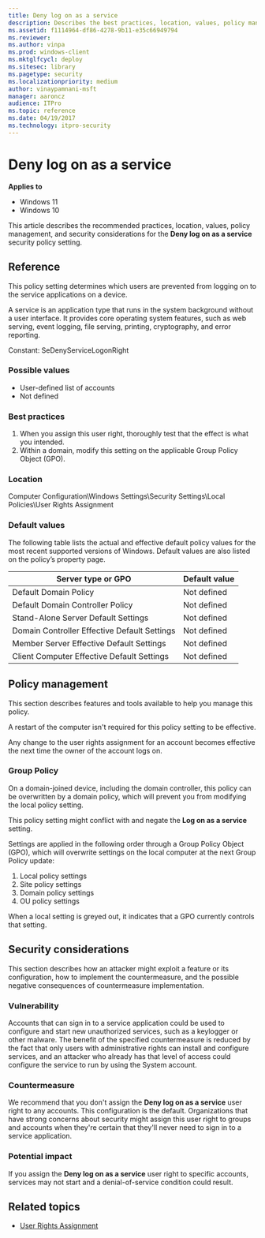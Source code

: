 ```yaml
---
title: Deny log on as a service
description: Describes the best practices, location, values, policy management, and security considerations for the Deny log on as a service security policy setting.
ms.assetid: f1114964-df86-4278-9b11-e35c66949794
ms.reviewer:
ms.author: vinpa
ms.prod: windows-client
ms.mktglfcycl: deploy
ms.sitesec: library
ms.pagetype: security
ms.localizationpriority: medium
author: vinaypamnani-msft
manager: aaroncz
audience: ITPro
ms.topic: reference
ms.date: 04/19/2017
ms.technology: itpro-security
---
```


# Deny log on as a service

**Applies to**
-   Windows 11
-   Windows 10

This article describes the recommended practices, location, values, policy management, and security considerations for the **Deny log on as a service** security policy setting.

## Reference

This policy setting determines which users are prevented from logging on to the service applications on a device.

A service is an application type that runs in the system background without a user interface. It provides core operating system features, such as web serving, event logging, file serving, printing, cryptography, and error reporting.

Constant: SeDenyServiceLogonRight

### Possible values

-   User-defined list of accounts
-   Not defined

### Best practices

1.  When you assign this user right, thoroughly test that the effect is what you intended.
2.  Within a domain, modify this setting on the applicable Group Policy Object (GPO).

### Location

Computer Configuration\\Windows Settings\\Security Settings\\Local Policies\\User Rights Assignment

### Default values

The following table lists the actual and effective default policy values for the most recent supported versions of Windows. Default values are also listed on the policy’s property page.

| Server type or GPO | Default value |
| - | - |
| Default Domain Policy | Not defined|
| Default Domain Controller Policy | Not defined|
| Stand-Alone Server Default Settings | Not defined |
| Domain Controller Effective Default Settings | Not defined |
| Member Server Effective Default Settings | Not defined |
| Client Computer Effective Default Settings | Not defined |

## Policy management

This section describes features and tools available to help you manage this policy.

A restart of the computer isn't required for this policy setting to be effective.

Any change to the user rights assignment for an account becomes effective the next time the owner of the account logs on.

### Group Policy

On a domain-joined device, including the domain controller, this policy can be overwritten by a domain policy, which will prevent you from modifying the local policy setting.

This policy setting might conflict with and negate the **Log on as a service** setting.

Settings are applied in the following order through a Group Policy Object (GPO), which will overwrite settings on the local computer at the next Group Policy update:

1.  Local policy settings
2.  Site policy settings
3.  Domain policy settings
4.  OU policy settings

When a local setting is greyed out, it indicates that a GPO currently controls that setting.

## Security considerations

This section describes how an attacker might exploit a feature or its configuration, how to implement the countermeasure, and the possible negative consequences of countermeasure implementation.

### Vulnerability

Accounts that can sign in to a service application could be used to configure and start new unauthorized services, such as a keylogger or other malware. The benefit of the specified countermeasure is reduced by the fact that only users with administrative rights can install and configure
services, and an attacker who already has that level of access could configure the service to run by using the System account.

### Countermeasure

We recommend that you don't assign the **Deny log on as a service** user right to any accounts. This configuration is the default. Organizations that have strong concerns about security might assign this user right to groups and accounts when they're certain that they'll never need to sign in to a service application.

### Potential impact

If you assign the **Deny log on as a service** user right to specific accounts, services may not start and a denial-of-service condition could result.

## Related topics

- [User Rights Assignment](user-rights-assignment.md)
